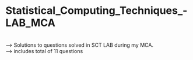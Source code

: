 # Statistical_Computing_Techniques_-LAB_MCA
<br> --> Solutions to questions solved in SCT LAB during my MCA. 
<br> --> includes total of 11 questions
